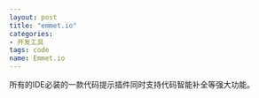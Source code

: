 ```yaml
---
layout: post
title: "emmet.io"
categories:
- 开发工具
tags: code
name: Emmet.io
---
```


所有的IDE必装的一款代码提示插件<!--break-->同时支持代码智能补全等强大功能。